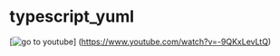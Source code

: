 # typescript_yuml
[![go to youtube](https://img.youtube.com/vi/-9QKxLevLtQ/0.jpg)]
(https://www.youtube.com/watch?v=-9QKxLevLtQ)
